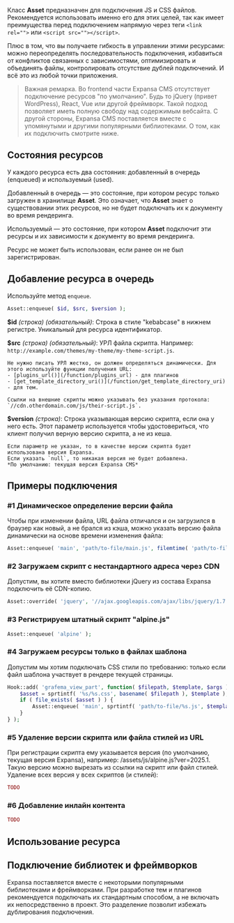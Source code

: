 Класс **Asset** предназначен для подключения JS и CSS файлов. 
Рекомендуется использовать именно его для этих целей, так как
имеет преимущества перед подключением напрямую через теги 
`<link rel="">` или `<script src=""></script>`.

Плюс в том, что вы получаете гибкость в управлении этими ресурсами:
можно переопределять последовательность подключения, избавиться от конфликтов
связанных с зависимостями, оптимизировать и объединять файлы, контролировать отсутствие дублей подключений.
И всё это из любой точки приложения.

> Важная ремарка. Во frontend части Expansa CMS отсутствует подключение ресурсов
"по умолчанию". Будь то jQuery (привет WordPress), React, Vue или другой фреймворк.
Такой подход позволяет иметь полную свободу над содержимым вебсайта. С другой стороны,
Expansa CMS поставляется вместе с упомянутыми и другими популярными библиотеками.
О том, как их подключить смотрите ниже.

## Состояния ресурсов

У каждого ресурса есть два состояния: добавленный в очередь (enqueued) и используемый (used).

Добавленный в очередь — это состояние, при котором ресурс только загружен в хранилище **Asset**.
Это означает, что **Asset** знает о существовании этих ресурсов, но не будет подключать их к документу во время рендеринга.

Используемый — это состояние, при котором **Asset** подключит эти ресурсы и их зависимости к документу во время рендеринга.

Ресурс не может быть использован, если ранее он не был зарегистрирован.

## Добавление ресурса в очередь

Используйте метод `enqueue`.

```php
Asset::enqueue( $id, $src, $version );
```

**$id** *(строка) (обязательный)*: Строка в стиле "kebabcase" в нижнем регистре. Уникальный для ресурса идентификатор.

**$src** *(строка) (обязательный)*: УРЛ файла скрипта. Например: `http://example.com/themes/my-theme/my-theme-script.js`.

	Не нужно писать УРЛ жестко, он должен определяться динамически. Для этого используйте функции получения URL:
	- [plugins_url()](/function/plugins_url) - для плагинов
	- [get_template_directory_uri()](/function/get_template_directory_uri) - для тем.

	Ссылки на внешние скрипты можно указывать без указания протокола: `//cdn.otherdomain.com/js/their-script.js`.

**$version** *(строка)*: Строка указывающая версию скрипта, если она у него есть. Этот параметр используется чтобы удостовериться, что клиент получил верную версию скрипта, а не из кеша.

	Если параметр не указан, то в качестве версии скрипта будет использована версия Expansa.
	Если указать `null`, то никакая версия не будет добавлена.
 	*По умолчанию: текущая версия Expansa CMS*

## Примеры подключения

### #1 Динамическое определение версии файла

Чтобы при изменении файла, URL файла отличался и он загрузился в браузер как новый, а не брался из кэша, можно указать версию файла динамически на основе времени изменения файла:

```php
Asset::enqueue( 'main', 'path/to-file/main.js', filemtime( 'path/to-file/main.js' ) );
```

### #2 Загружаем скрипт с нестандартного адреса через CDN

Допустим, вы хотите вместо библиотеки jQuery из состава Expansa подключить её CDN-копию.

```php
Asset::override( 'jquery', '//ajax.googleapis.com/ajax/libs/jquery/1.7.2/jquery.min.js' );
```

### #3 Регистрируем штатный скрипт "alpine.js"

```php
Asset::enqueue( 'alpine' );
```

### #4 Загружаем ресурсы только в файлах шаблона

Допустим мы хотим подключать CSS стили по требованию: только если файл шаблона участвует в рендере текущей страницы.

```php
Hook::add( 'grafema_view_part', function( $filepath, $template, $args ) {
    $asset = sprtintf( '%s/%s.css', basename( $filepath ), $template );
    if ( file_exists( $asset ) ) {
        Asset::enqueue( 'main', sprtintf( 'path/to-file/%s.js', $template ) );
    }
} );
```

### #5 Удаление версии скрипта или файла стилей из URL

При регистрации скрипта ему указывается версия (по умолчанию, текущая версия Expansa), например: /assets/js/alpine.js?ver=2025.1. Такую версию можно вырезать из ссылки на скрипт или файл стилей. Удаление всех версия у всех скриптов (и стилей):

```php
TODO
```

### #6 Добавление инлайн контента

```php
TODO
```

## Использование ресурса



## Подключение библиотек и фреймворков

Expansa поставляется вместе с некоторыми популярными библиотеками и фреймворками.
При разработке тем и плагинов рекомендуется подключать их стандартным способом, 
а не включать их непосредственно в проект. Это разделение позволит избежать дублирования подключения.

